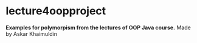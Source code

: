 # lecture4oopproject

**Examples for polymorpism from the lectures of OOP Java course.**
Made by Askar Khaimuldin
